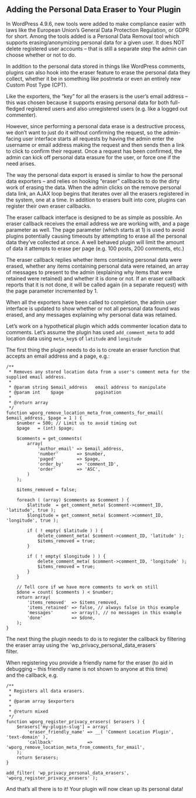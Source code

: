 Adding the Personal Data Eraser to Your Plugin
----------------------------------------------

In WordPress 4.9.6, new tools were added to make compliance easier with laws like the European Union’s General Data Protection Regulation, or GDPR for short. Among the tools added is a Personal Data Removal tool which supports erasing/anonymizing personal data for a given user. It does NOT delete registered user accounts – that is still a separate step the admin can choose whether or not to do.

In addition to the personal data stored in things like WordPress comments, plugins can also hook into the eraser feature to erase the personal data they collect, whether it be in something like postmeta or even an entirely new Custom Post Type (CPT).

Like the exporters, the “key” for all the erasers is the user’s email address – this was chosen because it supports erasing personal data for both full-fledged registered users and also unregistered users (e.g. like a logged out commenter).

However, since performing a personal data erase is a destructive process, we don’t want to just do it without confirming the request, so the admin-facing user interface starts all requests by having the admin enter the username or email address making the request and then sends then a link to click to confirm their request. Once a request has been confirmed, the admin can kick off personal data erasure for the user, or force one if the need arises.

The way the personal data export is erased is similar to how the personal data exporters – and relies on hooking “eraser” callbacks to do the dirty work of erasing the data. When the admin clicks on the remove personal data link, an AJAX loop begins that iterates over all the erasers registered in the system, one at a time. In addition to erasers built into core, plugins can register their own eraser callbacks.

The eraser callback interface is designed to be as simple as possible. An eraser callback receives the email address we are working with, and a page parameter as well. The page parameter (which starts at 1) is used to avoid plugins potentially causing timeouts by attempting to erase all the personal data they’ve collected at once. A well behaved plugin will limit the amount of data it attempts to erase per page (e.g. 100 posts, 200 comments, etc.)

The eraser callback replies whether items containing personal data were erased, whether any items containing personal data were retained, an array of messages to present to the admin (explaining why items that were retained were retained) and whether it is done or not. If an eraser callback reports that it is not done, it will be called again (in a separate request) with the page parameter incremented by 1.

When all the exporters have been called to completion, the admin user interface is updated to show whether or not all personal data found was erased, and any messages explaining why personal data was retained.

Let’s work on a hypothetical plugin which adds commenter location data to comments. Let’s assume the plugin has used `add_comment_meta` to add location data using `meta_ke`ys of `latitude` and `longitude`

The first thing the plugin needs to do is to create an eraser function that accepts an email address and a page, e.g.:

    /**
     * Removes any stored location data from a user's comment meta for the supplied email address.
     *
     * @param string $email_address   email address to manipulate
     * @param int    $page            pagination
     *
     * @return array
     */
    function wporg_remove_location_meta_from_comments_for_email( $email_address, $page = 1 ) {
    	$number = 500; // Limit us to avoid timing out
    	$page   = (int) $page;
    
    	$comments = get_comments(
    		array(
    			'author_email' => $email_address,
    			'number'       => $number,
    			'paged'        => $page,
    			'order_by'     => 'comment_ID',
    			'order'        => 'ASC',
    		)
    	);
    
    	$items_removed = false;
    
    	foreach ( (array) $comments as $comment ) {
    		$latitude  = get_comment_meta( $comment->comment_ID, 'latitude', true );
    		$longitude = get_comment_meta( $comment->comment_ID, 'longitude', true );
    
    		if ( ! empty( $latitude ) ) {
    			delete_comment_meta( $comment->comment_ID, 'latitude' );
    			$items_removed = true;
    		}
    
    		if ( ! empty( $longitude ) ) {
    			delete_comment_meta( $comment->comment_ID, 'longitude' );
    			$items_removed = true;
    		}
    	}
    
    	// Tell core if we have more comments to work on still
    	$done = count( $comments ) < $number;
    	return array(
    		'items_removed'  => $items_removed,
    		'items_retained' => false, // always false in this example
    		'messages'       => array(), // no messages in this example
    		'done'           => $done,
    	);
    }

The next thing the plugin needs to do is to register the callback by filtering the eraser array using the \`wp\_privacy\_personal\_data\_erasers\`  
filter.

When registering you provide a friendly name for the eraser (to aid in debugging – this friendly name is not shown to anyone at this time)  
and the callback, e.g.

    /**
     * Registers all data erasers.
     *
     * @param array $exporters
     *
     * @return mixed
     */
    function wporg_register_privacy_erasers( $erasers ) {
    	$erasers['my-plugin-slug'] = array(
    		'eraser_friendly_name' => __( 'Comment Location Plugin', 'text-domain' ),
    		'callback'             => 'wporg_remove_location_meta_from_comments_for_email',
    	);
    	return $erasers;
    }
    
    add_filter( 'wp_privacy_personal_data_erasers', 'wporg_register_privacy_erasers' );

And that’s all there is to it! Your plugin will now clean up its personal data!